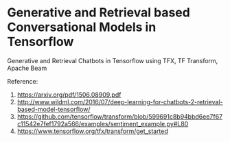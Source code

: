 # Generative and Retrieval based Conversational Models in Tensorflow
Generative and Retrieval Chatbots in Tensorflow using TFX, TF Transform, Apache Beam

Reference: 
1) https://arxiv.org/pdf/1506.08909.pdf
2) http://www.wildml.com/2016/07/deep-learning-for-chatbots-2-retrieval-based-model-tensorflow/
3) https://github.com/tensorflow/transform/blob/599691c8b94bbd6ee7f67c11542e7fef1792a566/examples/sentiment_example.py#L80
4) https://www.tensorflow.org/tfx/transform/get_started

